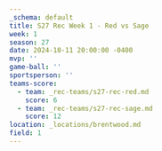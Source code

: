```yaml
---
_schema: default
title: S27 Rec Week 1 - Red vs Sage
week: 1
season: 27
date: 2024-10-11 20:00:00 -0400
mvp: ''
game-ball: ''
sportsperson: ''
teams-score:
  - team: _rec-teams/s27-rec-red.md
    score: 6
  - team: _rec-teams/s27-rec-sage.md
    score: 12
location: _locations/brentwood.md
field: 1
---
```

